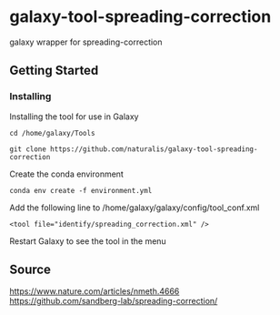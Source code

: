 # galaxy-tool-spreading-correction
galaxy wrapper for spreading-correction
## Getting Started
### Installing
Installing the tool for use in Galaxy
```
cd /home/galaxy/Tools
```
```
git clone https://github.com/naturalis/galaxy-tool-spreading-correction
```
Create the conda environment
```
conda env create -f environment.yml
```
Add the following line to /home/galaxy/galaxy/config/tool_conf.xml
```
<tool file="identify/spreading_correction.xml" />
```
Restart Galaxy to see the tool in the menu

## Source
https://www.nature.com/articles/nmeth.4666 <br />
https://github.com/sandberg-lab/spreading-correction/
